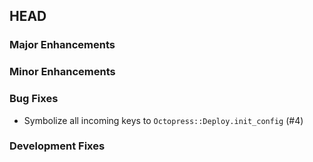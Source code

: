 ## HEAD

### Major Enhancements

### Minor Enhancements

### Bug Fixes

  * Symbolize all incoming keys to `Octopress::Deploy.init_config` (#4)

### Development Fixes
